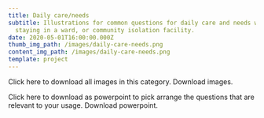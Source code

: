 ```yaml
---
title: Daily care/needs
subtitle: Illustrations for common questions for daily care and needs when
  staying in a ward, or community isolation facility.
date: 2020-05-01T16:00:00.000Z
thumb_img_path: /images/daily-care-needs.png
content_img_path: /images/daily-care-needs.png
template: project
---
```

Click here to download all images in this category. Download images.



Click here to download as powerpoint to pick arrange the questions that are relevant to your usage. Download powerpoint.
